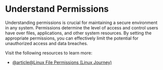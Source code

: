 # Understand Permissions

Understanding permissions is crucial for maintaining a secure environment in any system. Permissions determine the level of access and control users have over files, applications, and other system resources. By setting the appropriate permissions, you can effectively limit the potential for unauthorized access and data breaches.


Visit the following resources to learn more:

- [@article@Linux File Permissions (Linux Journey)](https://linuxjourney.com/lesson/file-permissions)